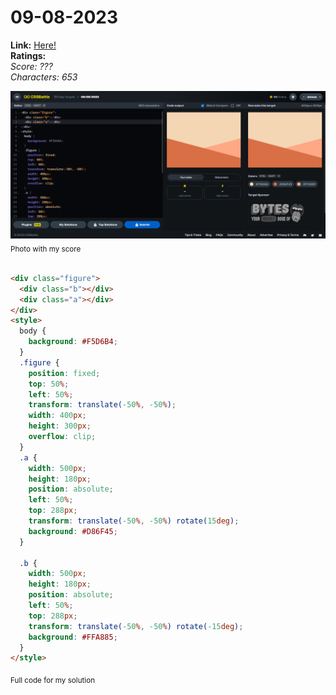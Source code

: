 # 09-08-2023

**Link:** [Here!](https://cssbattle.dev/play/5zz7xHYWCTR8YJg85mMp)
<br>
**Ratings:**
<br>
*Score: ???*
<br>
*Characters: 653*

![09-08-2023](/daily-targets/08-2023/09-08-2023/09-08-2023-solution.png)
<sub>Photo with my score</sub>
<br>
<br>

```html
<div class="figure">
  <div class="b"></div>
  <div class="a"></div>
</div>
<style>
  body {
    background: #F5D6B4;
  }
  .figure {
    position: fixed;
    top: 50%;
    left: 50%;
    transform: translate(-50%, -50%);
    width: 400px;
    height: 300px;
    overflow: clip;
  }
  .a {
    width: 500px;
    height: 180px;
    position: absolute;
    left: 50%;
    top: 288px;
    transform: translate(-50%, -50%) rotate(15deg);
    background: #D86F45;
  }

  .b {
    width: 500px;
    height: 180px;
    position: absolute;
    left: 50%;
    top: 288px;
    transform: translate(-50%, -50%) rotate(-15deg);
    background: #FFA885;
  }
</style>
```
<sub>Full code for my solution</sub>

